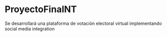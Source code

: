 # ProyectoFinalNT
Se desarrollará una plataforma de votación electoral virtual implementando social media integration
